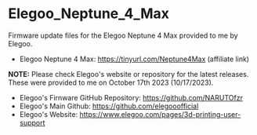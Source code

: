# Elegoo_Neptune_4_Max

Firmware update files for the Elegoo Neptune 4 Max provided to me by Elegoo.
- Elegoo Neptune 4 Max: https://tinyurl.com/Neptune4Max (affiliate link)
 
**NOTE:** Please check Elegoo's website or repository for the latest releases. These were provided to me on October 17th 2023 (10/17/2023).
- Elegoo's Firnware GitHub Repository: https://github.com/NARUTOfzr
- Elegoo's Main Github: https://github.com/elegooofficial
- Elegoo's Website: https://www.elegoo.com/pages/3d-printing-user-support

